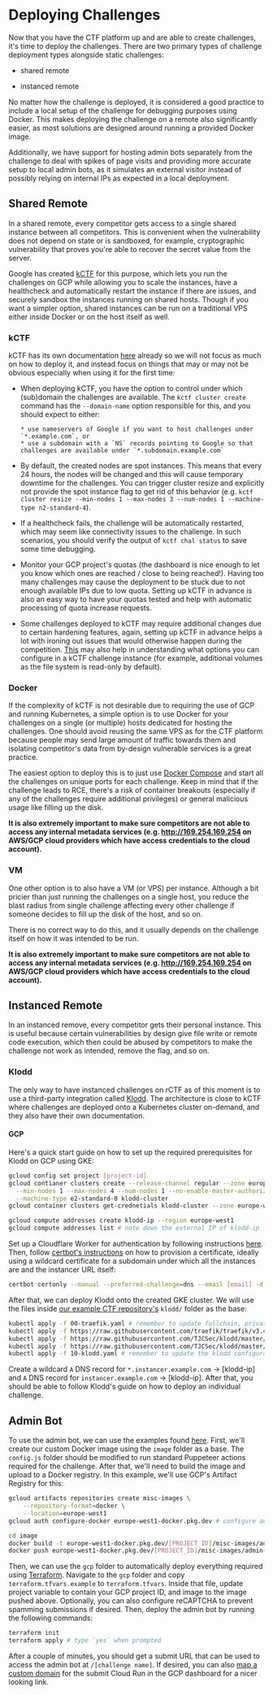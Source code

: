 # Deploying Challenges

Now that you have the CTF platform up and are able to create challenges, it's time to deploy the challenges. There are
two primary types of challenge deployment types alongside static challenges:

- shared remote

- instanced remote

No matter how the challenge is deployed, it is considered a good practice to include a local setup of the challenge
for debugging purposes using Docker. This makes deploying the challenge on a remote also significantly easier, as most
solutions are designed around running a provided Docker image.

Additionally, we have support for hosting admin bots separately from the challenge to deal with spikes of page visits
and providing more accurate setup to local admin bots, as it simulates an external visitor instead of possibly relying on
internal IPs as expected in a local deployment.

## Shared Remote

In a shared remote, every competitor gets access to a single shared instance between all competitors. This is convenient
when the vulnerability does not depend on state or is sandboxed, for example, cryptographic vulnerability that proves
you're able to recover the secret value from the server.

Google has created [kCTF](https://google.github.io/kctf/introduction.html) for this purpose, which lets you run the challenges
on GCP while allowing you to scale the instances, have a healthcheck and automatically restart the instance if there are issues,
and securely sandbox the instances running on shared hosts. Though if you want a simpler option, shared instances can be run
on a traditional VPS either inside Docker or on the host itself as well.

### kCTF

kCTF has its own documentation [here](https://google.github.io/kctf/) already so we will not focus as much on how to deploy it,
and instead focus on things that may or may not be obvious especially when using it for the first time:

- When deploying kCTF, you have the option to control under which (sub)domain the challenges are available. The
  `kctf cluster create` command has the `--domain-name` option responsible for this, and you should expect to either:

      * use nameservers of Google if you want to host challenges under `*.example.com`, or
      * use a subdomain with a `NS` records pointing to Google so that challenges are available under `*.subdomain.example.com`

- By default, the created nodes are spot instances. This means that every 24 hours, the nodes will be changed and this
  will cause temporary downtime for the challenges. You can trigger cluster resize and explicitly not provide the spot instance
  flag to get rid of this behavior (e.g. `kctf cluster resize --min-nodes 1 --max-nodes 3 --num-nodes 1 --machine-type n2-standard-4`).

- If a healthcheck fails, the challenge will be automatically restarted, which may seem like connectivity issues to the challenge.
  In such scenarios, you should verify the output of `kctf chal status` to save some time debugging.

- Monitor your GCP project's quotas (the dashboard is nice enough to let you know which ones are reached / close to being reached!).
  Having too many challenges may cause the deployment to be stuck due to not enough available IPs due to low quota. Setting up kCTF
  in advance is also an easy way to have your quotas tested and help with automatic processing of quota increase requests.

- Some challenges deployed to kCTF may require additional changes due to certain hardening features, again, setting up kCTF
  in advance helps a lot with ironing out issues that would otherwise happen during the competition. [This](https://kubernetes.io/docs/concepts/workloads/pods/)
  may also help in understanding what options you can configure in a kCTF challenge instance (for example, additional volumes as the file system is read-only by default).

### Docker

If the complexity of kCTF is not desirable due to requiring the use of GCP and running Kubernetes, a simple option is to
use Docker for your challenges on a single (or multiple) hosts dedicated for hosting the challenges. One should avoid reusing
the same VPS as for the CTF platform because people may send large amount of traffic towards them and isolating competitor's
data from by-design vulnerable services is a great practice.

The easiest option to deploy this is to just use [Docker Compose](https://docs.docker.com/compose/) and start all the
challenges on unique ports for each challenge. Keep in mind that if the challenge leads to RCE, there's a risk of container
breakouts (especially if any of the challenges require additional privileges) or general malicious usage like filling up
the disk.

**It is also extremely important to make sure competitors are not able to access any internal metadata services
(e.g. http://169.254.169.254 on AWS/GCP cloud providers which have access credentials to the cloud account).**

### VM

One other option is to also have a VM (or VPS) per instance. Although a bit pricier than just running the challenges on a
single host, you reduce the blast radius from single challenge affecting every other challenge if someone decides to fill up
the disk of the host, and so on.

There is no correct way to do this, and it usually depends on the challenge itself on how it was intended to be run.

**It is also extremely important to make sure competitors are not able to access any internal metadata services
(e.g. http://169.254.169.254 on AWS/GCP cloud providers which have access credentials to the cloud account).**

## Instanced Remote

In an instanced remove, every competitor gets their personal instance. This is useful because certain vulnerabilities by
design give file write or remote code execution, which then could be abused by competitors to make the challenge not work
as intended, remove the flag, and so on.

### Klodd

The only way to have instanced challenges on rCTF as of this moment is to use a third-party integration called [Klodd](https://klodd.tjcsec.club/).
The architecture is close to kCTF where challenges are deployed onto a Kubernetes cluster on-demand, and they also have their own
documentation.

#### GCP

Here's a quick start guide on how to set up the required prerequisites for Klodd on GCP using GKE:

```bash
gcloud config set project [project-id]
gcloud contianer clusters create --release-channel regular --zone europe-west1-b --enable-network-policy --enable-autoscaling \
  --min-nodes 1 --max-nodes 4 --num-nodes 1 --no-enable-master-authorized-networks --enable-autorepair \
  --machine-type e2-standard-8 klodd-cluster
gcloud container clusters get-crednetials klodd-cluster --zone europe-west1-b

gcloud compute addresses create klodd-ip --region europe-west1
gcloud compute addresses list # note down the external IP of klodd-ip
```

Set up a Cloudflare Worker for authentication by following instructions [here](https://klodd.tjcsec.club/install-guide/prerequisites/#rctf).
Then, follow [certbot's instructions](https://certbot.eff.org/instructions) on how to provision a certificate, ideally using
a wildcard certificate for a subdomain under which all the instances are and the instancer URL itself:

```bash
certbot certonly --manual --preferred-challenge=dns --email [email] -d instancer.example.com,*.instancer.example.com
```

After that, we can deploy Klodd onto the created GKE cluster. We will use the files inside [our example CTF repository's](https://github.com/otter-sec/rctf-example-ctf)
`klodd/` folder as the base:

```bash
kubectl apply -f 00-traefik.yaml # remember to update fullchain, private key, and the load balancer IP
kubectl apply -f https://raw.githubusercontent.com/traefik/traefik/v3.4/docs/content/reference/dynamic-configuration/kubernetes-crd-definition-v1.yml
kubectl apply -f https://raw.githubusercontent.com/TJCSec/klodd/master/manifests/klodd-crd.yaml
kubectl apply -f https://raw.githubusercontent.com/TJCSec/klodd/master/manifests/klodd-rbac.yaml
kubectl apply -f 10-klodd.yaml # remember to update the klodd configuration, and all the *.example.com URLs here
```

Create a wildcard `A` DNS record for `*.instancer.example.com` -> [klodd-ip] and `A` DNS record for `instancer.example.com` ->
[klodd-ip]. After that, you should be able to follow Klodd's guide on how to deploy an individual challenge.

## Admin Bot

To use the admin bot, we can use the examples found [here](https://github.com/otter-sec/rctf-admin-bot/tree/main/examples). First,
we'll create our custom Docker image using the `image` folder as a base. The `config.js` folder should be modified to run
standard Puppeteer actions required for the challenge. After that, we'll need to build the image and upload to a Docker registry. In this example,
we'll use GCP's Artifact Registry for this:

```bash
gcloud artifacts repositories create misc-images \
    --repository-format=docker \
    --location=europe-west1
gcloud auth configure-docker europe-west1-docker.pkg.dev # configure authentication

cd image
docker build -t europe-west1-docker.pkg.dev/[PROJECT_ID]/misc-images/admin-bot:latest .
docker push europe-west1-docker.pkg.dev/[PROJECT_ID]/misc-images/admin-bot:latest
```

Then, we can use the `gcp` folder to automatically deploy everything required using [Terraform](https://developer.hashicorp.com/terraform).
Navigate to the `gcp` folder and copy `terraform.tfvars.example` to `terraform.tfvars`. Inside that file, update
project variable to contain your GCP project ID, and image to the image pushed above. Optionally, you can also configure
reCAPTCHA to prevent spamming submissions if desired. Then, deploy the admin bot by running the following commands:

```bash
terraform init
terraform apply # type `yes` when prompted
```

After a couple of minutes, you should get a submit URL that can be used to access the admin bot at `/[challenge name]`. If
desired, you can also [map a custom domain](https://cloud.google.com/run/docs/mapping-custom-domains) for the submit Cloud Run
in the GCP dashboard for a nicer looking link.
